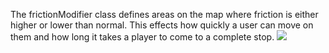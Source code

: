 The frictionModifier class defines areas on the map where friction is either higher or lower than normal. This effects how quickly a user can move on them and how long it takes a player to come to a complete stop.
![](https://github.com/markwindsorr/CS4770/blob/master/Architecture/Classes/Entity/SpecialSurfaces/frictionModifier.jpg)
